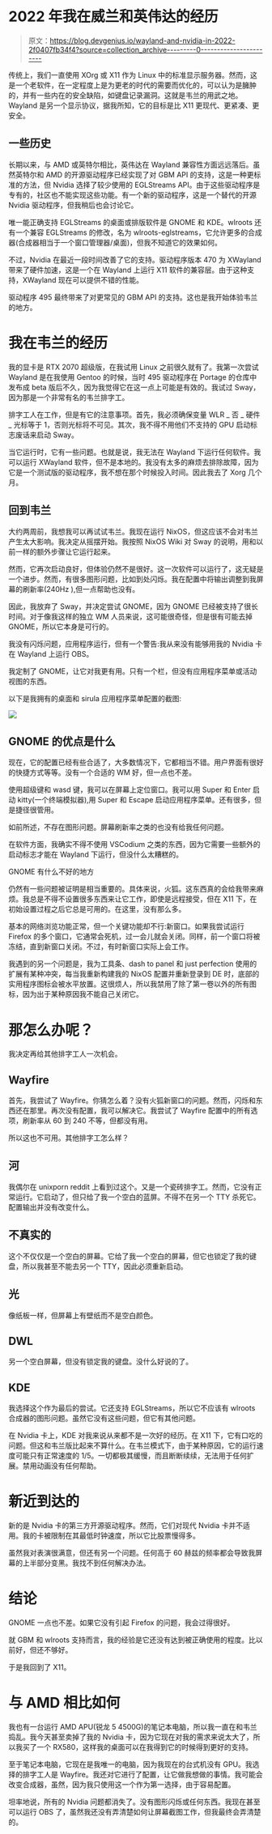 # 2022 年我在威兰和英伟达的经历

> 原文：<https://blog.devgenius.io/wayland-and-nvidia-in-2022-2f0407fb34f4?source=collection_archive---------0----------------------->

传统上，我们一直使用 XOrg 或 X11 作为 Linux 中的标准显示服务器。然而，这是一个老软件，在一定程度上是为更老的时代的需要而优化的，可以认为是臃肿的，并有一些内在的安全缺陷，如键盘记录漏洞。这就是韦兰的用武之地。Wayland 是另一个显示协议，据我所知，它的目标是比 X11 更现代、更紧凑、更安全。

## 一些历史

长期以来，与 AMD 或英特尔相比，英伟达在 Wayland 兼容性方面远远落后。虽然英特尔和 AMD 的开源驱动程序已经实现了对 GBM API 的支持，这是一种更标准的方法，但 Nvidia 选择了较少使用的 EGLStreams API。由于这些驱动程序是专有的，社区也不能实现这些功能。有一个新的驱动程序，这是一个替代的开源 Nvidia 驱动程序，但我稍后也会讨论它。

唯一能正确支持 EGLStreams 的桌面或排版软件是 GNOME 和 KDE。wlroots 还有一个兼容 EGLStreams 的修改，名为 wlroots-eglstreams，它允许更多的合成器(合成器相当于一个窗口管理器/桌面)，但我不知道它的效果如何。

不过，Nvidia 在最近一段时间改善了它的支持。驱动程序版本 470 为 XWayland 带来了硬件加速，这是一个在 Wayland 上运行 X11 软件的兼容层。由于这种支持，XWayland 现在可以提供不错的性能。

驱动程序 495 最终带来了对更常见的 GBM API 的支持。这也是我开始体验韦兰的地方。

# **我在韦兰的经历**

我的显卡是 RTX 2070 超级版，在我试用 Linux 之前很久就有了。我第一次尝试 Wayland 是在我使用 Gentoo 的时候，当时 495 驱动程序在 Portage 的仓库中发布成 beta 版后不久，因为我觉得它在这一点上可能是有效的。我试过 Sway，因为那是一个非常有名的韦兰排字工。

排字工人在工作，但是有它的注意事项。首先，我必须确保变量 WLR _ 否 _ 硬件 _ 光标等于 1，否则光标将不可见。其次，我不得不用他们不支持的 GPU 启动标志废话来启动 Sway。

当它运行时，它有一些问题。也就是说，我无法在 Wayland 下运行任何软件。我可以运行 XWayland 软件，但不是本地的。我没有太多的麻烦去排除故障，因为它是一个测试版的驱动程序，我不想在那个时候投入时间。因此我去了 Xorg 几个月。

## 回到韦兰

大约两周前，我想我可以再试试韦兰。我现在运行 NixOS，但这应该不会对韦兰产生太大影响。我决定从摇摆开始。我按照 NixOS Wiki 对 Sway 的说明，用和以前一样的额外步骤让它运行起来。

然而，它再次启动良好，但体验仍然不是很好。这一次软件可以运行了，这无疑是一个进步。然而，有很多图形问题，比如到处闪烁。我在配置中将输出调整到我屏幕的刷新率(240Hz ),但一点帮助也没有。

因此，我放弃了 Sway，并决定尝试 GNOME，因为 GNOME 已经被支持了很长时间。对于像我这样的独立 WM 人员来说，这可能很奇怪，但是很有可能去掉 GNOME，所以它本身是可行的。

我没有闪烁问题，应用程序运行，但有一个警告:我从来没有能够用我的 Nvidia 卡在 Wayland 上运行 OBS。

我定制了 GNOME，让它对我更有用。只有一个栏，但没有应用程序菜单或活动视图的东西。

以下是我拥有的桌面和 sirula 应用程序菜单配置的截图:

![](img/34a048006d8d701cca7195c1103d2b8b.png)

## GNOME 的优点是什么

现在，它的配置已经有些合适了，大多数情况下，它都相当不错。用户界面有很好的快捷方式等等。没有一个合适的 WM 好，但一点也不差。

使用超级键和 wasd 键，我可以在屏幕上定位窗口。我可以用 Super 和 Enter 启动 kitty(一个终端模拟器),用 Super 和 Escape 启动应用程序菜单。还有很多，但是捷径很管用。

如前所述，不存在图形问题。屏幕刷新率之类的也没有给我任何问题。

在软件方面，我确实不得不使用 VSCodium 之类的东西，因为它需要一些额外的启动标志才能在 Wayland 下运行，但没什么太糟糕的。

GNOME 有什么不好的地方

仍然有一些问题被证明是相当重要的。具体来说，火狐。这东西真的会给我带来麻烦。我总是不得不设置很多东西来让它工作，即使是远程接受，但在 X11 下，在初始设置过程之后它总是可用的。在这里，没有那么多。

基本的网络浏览功能正常，但一个关键功能却不行:新窗口。如果我尝试运行 Firefox 的多个窗口，它通常会死机，过一会儿就会关闭。同样，前一个窗口将被冻结，直到新窗口关闭。不过，有时新窗口实际上会工作。

我遇到的另一个问题是，我为工具条、dash to panel 和 just perfection 使用的扩展有某种冲突，每当我重新构建我的 NixOS 配置并重新登录到 DE 时，底部的实用程序图标会被水平放置。这很烦人，所以我禁用了除了第一卷以外的所有图标，因为出于某种原因我不能自己关闭它。

# 那怎么办呢？

我决定再给其他排字工人一次机会。

## Wayfire

首先，我尝试了 Wayfire。你猜怎么着？没有火狐新窗口的问题。然而，闪烁和东西还在那里。再次没有配置，我可以解决它。我尝试了 Wayfire 配置中的所有选项，刷新率从 60 到 240 不等，但都没有用。

所以这也不可用。其他排字工怎么样？

## 河

我偶尔在 unixporn reddit 上看到过这个。又是一个瓷砖排字工。然而，它没有正常运行。它启动了，但只给了我一个空白的蓝屏。不得不在另一个 TTY 杀死它。配置输出并没有改变什么。

## 不真实的

这个不仅仅是一个空白的屏幕。它给了我一个空白的屏幕，但它也锁定了我的键盘，所以我甚至不能去另一个 TTY，因此必须重新启动。

## 光

像纸板一样，但屏幕上有壁纸而不是空白颜色。

## DWL

另一个空白屏幕，但没有锁定我的键盘。没什么好说的了。

## KDE

我选择这个作为最后的尝试。它还支持 EGLStreams，所以它不应该有 wlroots 合成器的图形问题。虽然它没有这些问题，但它有其他问题。

在 Nvidia 卡上，KDE 对我来说从来都不是一次好的经历。在 X11 下，它有口吃的问题。但这和韦兰版比起来不算什么。在韦兰模式下，由于某种原因，它的运行速度可能只有正常速度的 1/5。一切都极其缓慢，而且断断续续，无法用于任何扩展。禁用动画没有任何帮助。

# 新近到达的

新的是 Nvidia 卡的第三方开源驱动程序。然而，它们对现代 Nvidia 卡并不适用。我的卡被限制在其最低时钟速度，所以它比股票慢得多。

虽然我对表演很满意，但还有另一个问题。任何高于 60 赫兹的频率都会导致我屏幕的上半部分变黑。我找不到任何解决办法。

# 结论

GNOME 一点也不差。如果它没有引起 Firefox 的问题，我会过得很好。

就 GBM 和 wlroots 支持而言，我的经验是它还没有达到被正确使用的程度。比以前好，但还不够好。

于是我回到了 X11。

# 与 AMD 相比如何

我也有一台运行 AMD APU(锐龙 5 4500G)的笔记本电脑，所以我一直在和韦兰捣乱。我今天甚至卖掉了我的 Nvidia 卡，因为它现在对我的需求来说太大了，所以我买了一个 RX580，这样我的桌面可以在我得到它的时候得到更好的支持。

至于笔记本电脑，它现在是我唯一的电脑，因为我现在的台式机没有 GPU。我选择的排字工人是 Wayfire。我还对它进行了配置，让它做我想做的事情。我可能会改变合成器，虽然，因为我只使用这一个作为第一选择，由于容易配置。

坦率地说，所有的 Nvidia 问题都消失了。没有图形闪烁或任何东西。我现在甚至可以运行 OBS 了，虽然我还没有弄清楚如何让屏幕截图工作，但我最终会弄清楚的。
